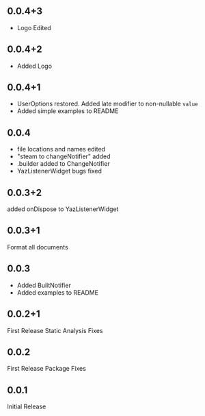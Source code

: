 ## 0.0.4+3

* Logo Edited

## 0.0.4+2

* Added Logo

## 0.0.4+1

* UserOptions restored. Added late modifier to non-nullable ``value``
* Added simple examples to README

## 0.0.4

* file locations and names edited
* "steam to changeNotifier" added
* .builder added to ChangeNotifier
* YazListenerWidget bugs fixed


## 0.0.3+2

added onDispose to YazListenerWidget

## 0.0.3+1

Format all documents

## 0.0.3

* Added BuiltNotifier
* Added examples to README


## 0.0.2+1

First Release Static Analysis Fixes

## 0.0.2

First Release Package Fixes


## 0.0.1

Initial Release
